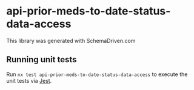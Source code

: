 
# api-prior-meds-to-date-status-data-access

This library was generated with SchemaDriven.com

## Running unit tests

Run `nx test api-prior-meds-to-date-status-data-access` to execute the unit tests via [Jest](https://jestjs.io).

